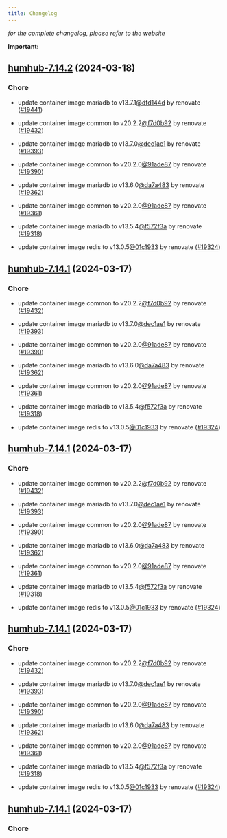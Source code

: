 ```yaml
---
title: Changelog
---
```



*for the complete changelog, please refer to the website*

**Important:**


## [humhub-7.14.2](https://github.com/truecharts/charts/compare/humhub-7.11.0...humhub-7.14.2) (2024-03-18)

### Chore



- update container image mariadb to v13.7.1[@dfd144d](https://github.com/dfd144d) by renovate ([#19441](https://github.com/truecharts/charts/issues/19441))

- update container image common to v20.2.2[@f7d0b92](https://github.com/f7d0b92) by renovate ([#19432](https://github.com/truecharts/charts/issues/19432))

- update container image mariadb to v13.7.0[@dec1ae1](https://github.com/dec1ae1) by renovate ([#19393](https://github.com/truecharts/charts/issues/19393))

- update container image common to v20.2.0[@91ade87](https://github.com/91ade87) by renovate ([#19390](https://github.com/truecharts/charts/issues/19390))

- update container image mariadb to v13.6.0[@da7a483](https://github.com/da7a483) by renovate ([#19362](https://github.com/truecharts/charts/issues/19362))

- update container image common to v20.2.0[@91ade87](https://github.com/91ade87) by renovate ([#19361](https://github.com/truecharts/charts/issues/19361))

- update container image mariadb to v13.5.4[@f572f3a](https://github.com/f572f3a) by renovate ([#19318](https://github.com/truecharts/charts/issues/19318))

- update container image redis to v13.0.5[@01c1933](https://github.com/01c1933) by renovate ([#19324](https://github.com/truecharts/charts/issues/19324))


## [humhub-7.14.1](https://github.com/truecharts/charts/compare/humhub-7.11.0...humhub-7.14.1) (2024-03-17)

### Chore



- update container image common to v20.2.2[@f7d0b92](https://github.com/f7d0b92) by renovate ([#19432](https://github.com/truecharts/charts/issues/19432))

- update container image mariadb to v13.7.0[@dec1ae1](https://github.com/dec1ae1) by renovate ([#19393](https://github.com/truecharts/charts/issues/19393))

- update container image common to v20.2.0[@91ade87](https://github.com/91ade87) by renovate ([#19390](https://github.com/truecharts/charts/issues/19390))

- update container image mariadb to v13.6.0[@da7a483](https://github.com/da7a483) by renovate ([#19362](https://github.com/truecharts/charts/issues/19362))

- update container image common to v20.2.0[@91ade87](https://github.com/91ade87) by renovate ([#19361](https://github.com/truecharts/charts/issues/19361))

- update container image mariadb to v13.5.4[@f572f3a](https://github.com/f572f3a) by renovate ([#19318](https://github.com/truecharts/charts/issues/19318))

- update container image redis to v13.0.5[@01c1933](https://github.com/01c1933) by renovate ([#19324](https://github.com/truecharts/charts/issues/19324))


## [humhub-7.14.1](https://github.com/truecharts/charts/compare/humhub-7.11.0...humhub-7.14.1) (2024-03-17)

### Chore



- update container image common to v20.2.2[@f7d0b92](https://github.com/f7d0b92) by renovate ([#19432](https://github.com/truecharts/charts/issues/19432))

- update container image mariadb to v13.7.0[@dec1ae1](https://github.com/dec1ae1) by renovate ([#19393](https://github.com/truecharts/charts/issues/19393))

- update container image common to v20.2.0[@91ade87](https://github.com/91ade87) by renovate ([#19390](https://github.com/truecharts/charts/issues/19390))

- update container image mariadb to v13.6.0[@da7a483](https://github.com/da7a483) by renovate ([#19362](https://github.com/truecharts/charts/issues/19362))

- update container image common to v20.2.0[@91ade87](https://github.com/91ade87) by renovate ([#19361](https://github.com/truecharts/charts/issues/19361))

- update container image mariadb to v13.5.4[@f572f3a](https://github.com/f572f3a) by renovate ([#19318](https://github.com/truecharts/charts/issues/19318))

- update container image redis to v13.0.5[@01c1933](https://github.com/01c1933) by renovate ([#19324](https://github.com/truecharts/charts/issues/19324))


## [humhub-7.14.1](https://github.com/truecharts/charts/compare/humhub-7.11.0...humhub-7.14.1) (2024-03-17)

### Chore



- update container image common to v20.2.2[@f7d0b92](https://github.com/f7d0b92) by renovate ([#19432](https://github.com/truecharts/charts/issues/19432))

- update container image mariadb to v13.7.0[@dec1ae1](https://github.com/dec1ae1) by renovate ([#19393](https://github.com/truecharts/charts/issues/19393))

- update container image common to v20.2.0[@91ade87](https://github.com/91ade87) by renovate ([#19390](https://github.com/truecharts/charts/issues/19390))

- update container image mariadb to v13.6.0[@da7a483](https://github.com/da7a483) by renovate ([#19362](https://github.com/truecharts/charts/issues/19362))

- update container image common to v20.2.0[@91ade87](https://github.com/91ade87) by renovate ([#19361](https://github.com/truecharts/charts/issues/19361))

- update container image mariadb to v13.5.4[@f572f3a](https://github.com/f572f3a) by renovate ([#19318](https://github.com/truecharts/charts/issues/19318))

- update container image redis to v13.0.5[@01c1933](https://github.com/01c1933) by renovate ([#19324](https://github.com/truecharts/charts/issues/19324))


## [humhub-7.14.1](https://github.com/truecharts/charts/compare/humhub-7.11.0...humhub-7.14.1) (2024-03-17)

### Chore
